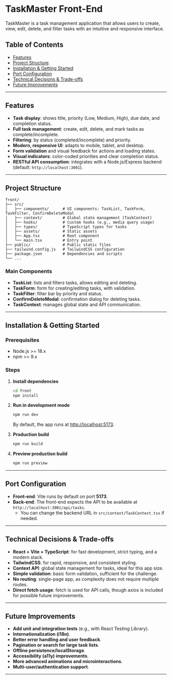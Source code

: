 # TaskMaster Front-End

TaskMaster is a task management application that allows users to create, view, edit, delete, and filter tasks with an intuitive and responsive interface.

## Table of Contents

- [Features](#features)
- [Project Structure](#project-structure)
- [Installation & Getting Started](#installation--getting-started)
- [Port Configuration](#port-configuration)
- [Technical Decisions & Trade-offs](#technical-decisions--trade-offs)
- [Future Improvements](#future-improvements)

---

## Features

- **Task display**: shows title, priority (Low, Medium, High), due date, and completion status.
- **Full task management**: create, edit, delete, and mark tasks as complete/incomplete.
- **Filtering**: by status (completed/incomplete) and priority.
- **Modern, responsive UI**: adapts to mobile, tablet, and desktop.
- **Form validation** and visual feedback for actions and loading states.
- **Visual indicators**: color-coded priorities and clear completion status.
- **RESTful API consumption**: integrates with a Node.js/Express backend (default: `http://localhost:3001`).

---

## Project Structure

```
front/
├── src/
│   ├── components/      # UI components: TaskList, TaskForm, TaskFilter, ConfirmDeleteModal
│   ├── context/         # Global state management (TaskContext)
│   ├── hooks/           # Custom hooks (e.g., media query usage)
│   ├── types/           # TypeScript types for tasks
│   ├── assets/          # Static assets
│   ├── App.tsx          # Root component
│   └── main.tsx         # Entry point
├── public/              # Public static files
├── tailwind.config.js   # TailwindCSS configuration
├── package.json         # Dependencies and scripts
└── ...
```

### Main Components

- **TaskList**: lists and filters tasks, allows editing and deleting.
- **TaskForm**: form for creating/editing tasks, with validation.
- **TaskFilter**: filter bar by priority and status.
- **ConfirmDeleteModal**: confirmation dialog for deleting tasks.
- **TaskContext**: manages global state and API communication.

---

## Installation & Getting Started

### Prerequisites

- Node.js >= 18.x
- npm >= 9.x

### Steps

1. **Install dependencies**

   ```bash
   cd front
   npm install
   ```

2. **Run in development mode**

   ```bash
   npm run dev
   ```

   By default, the app runs at [http://localhost:5173](http://localhost:5173).

3. **Production build**

   ```bash
   npm run build
   ```

4. **Preview production build**

   ```bash
   npm run preview
   ```

---

## Port Configuration

- **Front-end**: Vite runs by default on port **5173**.
- **Back-end**: The front-end expects the API to be available at `http://localhost:3001/api/tasks`.
  - You can change the backend URL in `src/context/TaskContext.tsx` if needed.

---

## Technical Decisions & Trade-offs

- **React + Vite + TypeScript**: for fast development, strict typing, and a modern stack.
- **TailwindCSS**: for rapid, responsive, and consistent styling.
- **Context API**: global state management for tasks, ideal for this app size.
- **Simple validation**: basic form validation, sufficient for the challenge.
- **No routing**: single-page app, as complexity does not require multiple routes.
- **Direct fetch usage**: fetch is used for API calls, though axios is included for possible future improvements.

---

## Future Improvements

- **Add unit and integration tests** (e.g., with React Testing Library).
- **Internationalization (i18n)**.
- **Better error handling and user feedback**.
- **Pagination or search for large task lists**.
- **Offline persistence/localStorage**.
- **Accessibility (a11y) improvements**.
- **More advanced animations and microinteractions**.
- **Multi-user/authentication support**.

---

